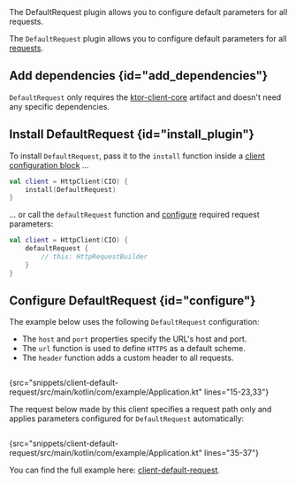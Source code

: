 [//]: # (title: Default request)

<microformat>
<var name="example_name" value="client-default-request"/>
<include src="lib.xml" include-id="download_example"/>
</microformat>

<excerpt>
The DefaultRequest plugin allows you to configure default parameters for all requests.
</excerpt>

The `DefaultRequest` plugin allows you to configure default parameters for all [requests](request.md).


## Add dependencies {id="add_dependencies"}

`DefaultRequest` only requires the [ktor-client-core](client.md#client-dependency) artifact and doesn't need any specific dependencies.


## Install DefaultRequest {id="install_plugin"}

To install `DefaultRequest`, pass it to the `install` function inside a [client configuration block](client.md#configure-client) ...
```kotlin
val client = HttpClient(CIO) {
    install(DefaultRequest)
}
```

... or call the `defaultRequest` function and [configure](#configure) required request parameters:

```kotlin
val client = HttpClient(CIO) {
    defaultRequest {
        // this: HttpRequestBuilder
    }
}
```

## Configure DefaultRequest {id="configure"}

The example below uses the following `DefaultRequest` configuration:
* The `host` and `port` properties specify the URL's host and port.
* The `url` function is used to define `HTTPS` as a default scheme.
* The `header` function adds a custom header to all requests.

```kotlin
```
{src="snippets/client-default-request/src/main/kotlin/com/example/Application.kt" lines="15-23,33"}

The request below made by this client specifies a request path only and applies parameters configured for `DefaultRequest` automatically:

```kotlin
```
{src="snippets/client-default-request/src/main/kotlin/com/example/Application.kt" lines="35-37"}

You can find the full example here: [client-default-request](https://github.com/ktorio/ktor-documentation/tree/main/codeSnippets/snippets/client-default-request).
